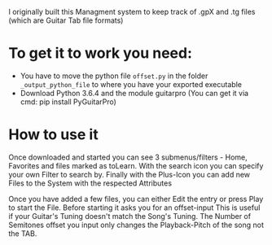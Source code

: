 I originally built this Managment system to keep track of .gpX and .tg files (which are Guitar Tab file formats)

# To get it to work you need:

* You have to move the python file `offset.py` in the folder `_output_python_file` to where you have your exported executable
* Download Python 3.6.4 and the module guitarpro (You can get it via cmd: pip install PyGuitarPro)


# How to use it

Once downloaded and started you can see 3 submenus/filters - Home, Favorites and files marked as toLearn.
With the search icon you can specify your own Filter to search by.
Finally with the Plus-Icon you can add new Files to the System with the respected Attributes

Once you have added a few files, you can either Edit the entry or press Play to start the File.
Before starting it asks you for an offset-input
This is useful if your Guitar's Tuning doesn't match the Song's Tuning. The Number of Semitones offset you input only changes the Playback-Pitch of the song not the TAB.
